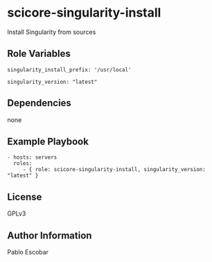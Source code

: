
scicore-singularity-install
=========

Install Singularity from sources

Role Variables
--------------
```
singularity_install_prefix: '/usr/local'

singularity_version: "latest"
```

Dependencies
------------

none

Example Playbook
----------------

    - hosts: servers
      roles:
         - { role: scicore-singularity-install, singularity_version: "latest" }

License
-------

GPLv3

Author Information
------------------

Pablo Escobar
